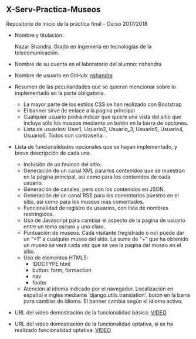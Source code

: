 ## X-Serv-Practica-Museos
Repositorio de inicio de la práctica final - Curso 2017/2018

- Nombre y titulación:

    Nazar Shandra.
    Grado en ingeniería en tecnologías de la telecomunicación.

- Nombre de su cuenta en el laboratorio del alumno:
      nshandra

- Nombre de usuario en GitHub:
    [nshandra](https://github.com/nshandra)

- Resumen de las peculiaridades que se quieran mencionar sobre lo implementado en la parte obligatoria.

    - La mayor parte de los estilos CSS se han realizado con Bootstrap
    - El banner sirve de enlace a la pagina principal
    - Cualquier usuario podrá indicar que quiere una vista del sitio que incluya sólo los museos mediante un botón en la barra de opciones.
    - Lista de usuarios: User1, Usuario2, Usuario_3, Usuario5, Usuario4, Usuario6. Todos con contraseña: .
- Lista de funcionalidades opcionales que se hayan implementado, y breve descripción de cada una.

    - Inclusión de un favicon del sitio.
    - Generación de un canal XML para los contenidos que se muestran en la página principal, así como para los contenidos de cada usuario.
    - Generación de canales, pero con los contenidos en JSON.
    - Generación de un canal RSS para los comentarios puestos en el sitio, así como para los museos mas comentados.
    - Funcionalidad de registro de usuarios, con lista de nombres restringidos.
    - Uso de Javascript para cambiar el aspecto de la pagina de usuario entre un tema oscuro y uno claro.
    - Puntuación de museos. Cada visitante (registrado o no) puede dar un “+1” a cualquier museo del sitio. La suma de “+” que ha obtenido un museo se verá cada vez que se vea la pagina del museo en el sitio.
    - Uso de elementos HTML5:
        - !DOCTYPE html
        - button: form, formaction
        - nav
        - footer
    - Atención al idioma indicado por el navegador. Localización en español e ingles mediante 'django.utils.translation'. botón en la barra para cambiar de idioma. El banner cambia según el idioma activo.


- URL del vídeo demostración de la funcionalidad básica:
    [VIDEO](https://vimeo.com/271070403)
    
- URL del vídeo demostración de la funcionalidad optativa, si se ha realizado funcionalidad optativa:
  [VIDEO](https://vimeo.com/271072360)